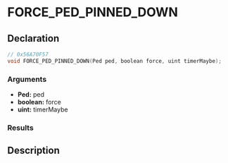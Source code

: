 # FORCE_PED_PINNED_DOWN

## Declaration
```cpp
// 0x56A70F57
void FORCE_PED_PINNED_DOWN(Ped ped, boolean force, uint timerMaybe);
```

### Arguments
- **Ped:** ped
- **boolean:** force
- **uint:** timerMaybe

### Results

## Description
